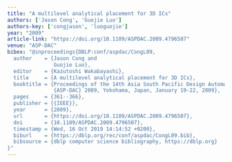 ```yaml
---
title: "A multilevel analytical placement for 3D ICs"
authors: ['Jason Cong', 'Guojie Luo']
authors-key: ['congjason', 'luoguojie']
year: "2009"
article-link: "https://doi.org/10.1109/ASPDAC.2009.4796507"
venue: "ASP-DAC"
bibex: "@inproceedings{DBLP:conf/aspdac/CongL09,
  author    = {Jason Cong and
               Guojie Luo},
  editor    = {Kazutoshi Wakabayashi},
  title     = {A multilevel analytical placement for 3D ICs},
  booktitle = {Proceedings of the 14th Asia South Pacific Design Automation Conference,
               {ASP-DAC} 2009, Yokohama, Japan, January 19-22, 2009},
  pages     = {361--366},
  publisher = {{IEEE}},
  year      = {2009},
  url       = {https://doi.org/10.1109/ASPDAC.2009.4796507},
  doi       = {10.1109/ASPDAC.2009.4796507},
  timestamp = {Wed, 16 Oct 2019 14:14:52 +0200},
  biburl    = {https://dblp.org/rec/conf/aspdac/CongL09.bib},
  bibsource = {dblp computer science bibliography, https://dblp.org}
}"
---
```

